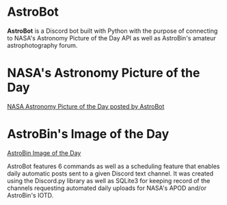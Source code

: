 # AstroBot
**AstroBot** is a Discord bot built with Python with the purpose of connecting to NASA's Astronomy Picture of the Day API as well as AstroBin's amateur astrophotography forum.

# NASA's Astronomy Picture of the Day
[NASA Astronomy Picture of the Day posted by AstroBot](https://ibb.co/T2ZT3HM)


# AstroBin's Image of the Day
[AstroBin Image of the Day](https://ibb.co/8Ndqmm4)


AstroBot features 6 commands as well as a scheduling feature that enables daily automatic posts sent to a given Discord text channel.
It was created using the Discord.py library as well as SQLite3 for keeping record of the channels requesting automated daily uploads for NASA's APOD and/or AstroBin's IOTD.


<!--stackedit_data:
eyJoaXN0b3J5IjpbLTE2ODA2NTg5NywxNDk3NzQ3MzMxXX0=
-->